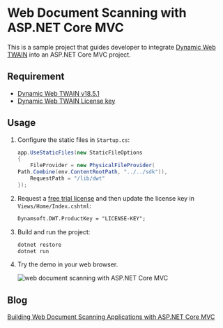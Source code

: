 # Web Document Scanning with ASP.NET Core MVC
This is a sample project that guides developer to integrate [Dynamic Web TWAIN](https://www.dynamsoft.com/web-twain/overview/) into an ASP.NET Core MVC project. 

## Requirement
- [Dynamic Web TWAIN v18.5.1](https://www.dynamsoft.com/web-twain/downloads/)
- [Dynamic Web TWAIN License key](https://www.dynamsoft.com/customer/license/trialLicense/?product=dcv&package=cross-platform)

## Usage
1. Configure the static files in `Startup.cs`:

    ```cs
    app.UseStaticFiles(new StaticFileOptions
    {
        FileProvider = new PhysicalFileProvider(
    Path.Combine(env.ContentRootPath, "../../sdk")),
        RequestPath = "/lib/dwt"
    });
    ```

2. Request a [free trial license](https://www.dynamsoft.com/customer/license/trialLicense/?product=dcv&package=cross-platform) and then update the license key in `Views/Home/Index.cshtml`:

    ```html
    Dynamsoft.DWT.ProductKey = "LICENSE-KEY";
    ```

3. Build and run the project:

    ```bash
    dotnet restore
    dotnet run
    ```

4. Try the demo in your web browser.

    ![web document scanning with ASP.NET Core MVC](https://www.dynamsoft.com/codepool/img/2024/02/asp-dotnet-core-mvc-web-twain.png)

## Blog
[Building Web Document Scanning Applications with ASP.NET Core MVC](https://www.dynamsoft.com/codepool/asp-dotnet-core-document-scanning.html)
